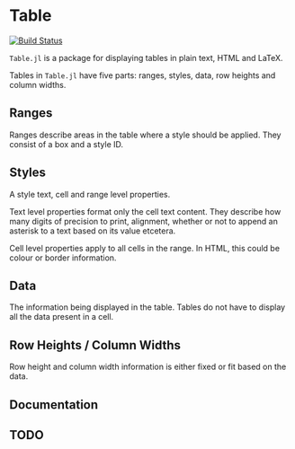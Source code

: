 # Table

[![Build Status](https://travis-ci.org/cpritcha/Table.jl.svg?branch=master)](https://travis-ci.org/cpritcha/Table.jl)

`Table.jl` is a package for displaying tables in plain text, HTML and LaTeX.

Tables in `Table.jl` have five parts: ranges, styles, data, row heights and column widths.

## Ranges

Ranges describe areas in the table where a style should be applied. They
consist of a box and a style ID.

## Styles

A style text, cell and range level properties.

Text level properties format only the cell text content. They describe how
many digits of precision to print, alignment, whether or not to append an
asterisk to a text based on its value etcetera.

Cell level properties apply to all cells in the range. In HTML, this could be
colour or border information.

## Data

The information being displayed in the table. Tables do not have to display all
the data present in a cell.

## Row Heights / Column Widths

Row height and column width information is either fixed or fit based on the data.

## Documentation

## TODO

